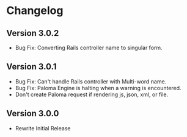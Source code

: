 # Changelog


## Version 3.0.2
* Bug Fix: Converting Rails controller name to singular form.


## Version 3.0.1
* Bug Fix: Can't handle Rails controller with Multi-word name.
* Bug Fix: Paloma Engine is halting when a warning is encountered.
* Don't create Paloma request if rendering js, json, xml, or file.


## Version 3.0.0
* Rewrite Initial Release
